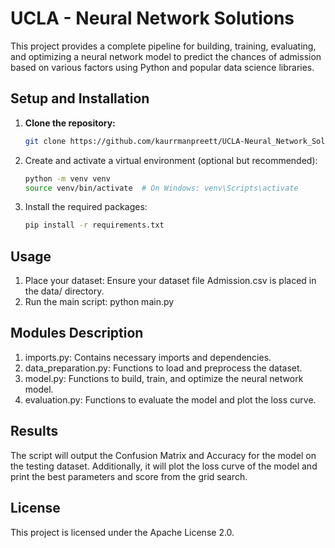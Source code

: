 # UCLA - Neural Network Solutions

This project provides a complete pipeline for building, training, evaluating, and optimizing a neural network model to predict the chances of admission based on various factors using Python and popular data science libraries.


## Setup and Installation

1. **Clone the repository:**
   ```sh
   git clone https://github.com/kaurrmanpreett/UCLA-Neural_Network_Solutions.git

3. Create and activate a virtual environment (optional but recommended):
   ```sh
   python -m venv venv
   source venv/bin/activate  # On Windows: venv\Scripts\activate

5. Install the required packages:
   ```sh
   pip install -r requirements.txt


## Usage
1. Place your dataset: Ensure your dataset file Admission.csv is placed in the data/ directory.
2. Run the main script: python main.py

## Modules Description
1. imports.py: Contains necessary imports and dependencies.
2. data_preparation.py: Functions to load and preprocess the dataset.
3. model.py: Functions to build, train, and optimize the neural network model.
4. evaluation.py: Functions to evaluate the model and plot the loss curve.

## Results
The script will output the Confusion Matrix and Accuracy for the model on the testing dataset. Additionally, it will plot the loss curve of the model and print the best parameters and score from the grid search.

## License
This project is licensed under the Apache License 2.0.

